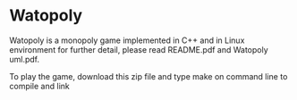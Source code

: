 # Watopoly
Watopoly is a monopoly game implemented in C++ and in Linux environment
for further detail, please read README.pdf and Watopoly uml.pdf.

To play the game, download this zip file and type make on command line to compile and link
